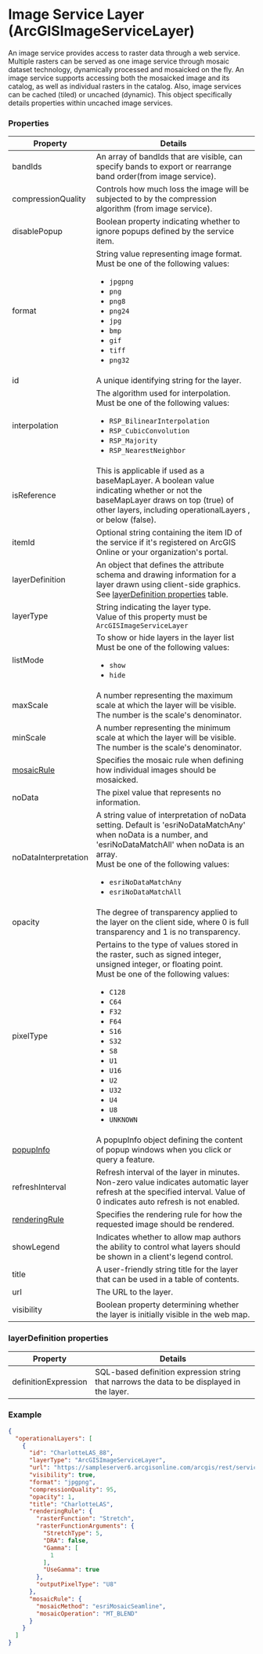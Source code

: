 # Image Service Layer (ArcGISImageServiceLayer)

An image service provides access to raster data through a web service. Multiple rasters can be served as one image service through mosaic dataset technology, dynamically processed and mosaicked on the fly. An image service supports accessing both the mosaicked image and its catalog, as well as individual rasters in the catalog. Also, image services can be cached (tiled) or uncached (dynamic). This object specifically details properties within uncached image services.

### Properties

| Property | Details
| --- | ---
| bandIds | An array of bandIds that are visible, can specify bands to export or rearrange band order(from image service).
| compressionQuality | Controls how much loss the image will be subjected to by the compression algorithm (from image service).
| disablePopup | Boolean property indicating whether to ignore popups defined by the service item.
| format | String value representing image format.<br>Must be one of the following values:<ul><li>`jpgpng`</li><li>`png`</li><li>`png8`</li><li>`png24`</li><li>`jpg`</li><li>`bmp`</li><li>`gif`</li><li>`tiff`</li><li>`png32`</li></ul>
| id | A unique identifying string for the layer.
| interpolation | The algorithm used for interpolation.<br>Must be one of the following values:<ul><li>`RSP_BilinearInterpolation`</li><li>`RSP_CubicConvolution`</li><li>`RSP_Majority`</li><li>`RSP_NearestNeighbor`</li></ul>
| isReference | This is applicable if used as a baseMapLayer. A boolean value indicating whether or not the baseMapLayer draws on top (true) of other layers, including operationalLayers , or below (false).
| itemId | Optional string containing the item ID of the service if it's registered on ArcGIS Online or your organization's portal.
| layerDefinition | An object that defines the attribute schema and drawing information for a layer drawn using client-side graphics.<br>See [layerDefinition properties](#layerdefinition-properties) table.
| layerType | String indicating the layer type.<br>Value of this property must be `ArcGISImageServiceLayer`
| listMode | To show or hide layers in the layer list<br>Must be one of the following values:<ul><li>`show`</li><li>`hide`</li></ul>
| maxScale | A number representing the maximum scale at which the layer will be visible. The number is the scale's denominator.
| minScale | A number representing the minimum scale at which the layer will be visible. The number is the scale's denominator.
| [mosaicRule](mosaicRule.md) | Specifies the mosaic rule when defining how individual images should be mosaicked.
| noData | The pixel value that represents no information.
| noDataInterpretation | A string value of interpretation of noData setting. Default is 'esriNoDataMatchAny' when noData is a number, and 'esriNoDataMatchAll' when noData is an array.<br>Must be one of the following values:<ul><li>`esriNoDataMatchAny`</li><li>`esriNoDataMatchAll`</li></ul>
| opacity | The degree of transparency applied to the layer on the client side, where 0 is full transparency and 1 is no transparency.
| pixelType | Pertains to the type of values stored in the raster, such as signed integer, unsigned integer, or floating point.<br>Must be one of the following values:<ul><li>`C128`</li><li>`C64`</li><li>`F32`</li><li>`F64`</li><li>`S16`</li><li>`S32`</li><li>`S8`</li><li>`U1`</li><li>`U16`</li><li>`U2`</li><li>`U32`</li><li>`U4`</li><li>`U8`</li><li>`UNKNOWN`</li></ul>
| [popupInfo](popupInfo.md) | A popupInfo object defining the content of popup windows when you click or query a feature.
| refreshInterval | Refresh interval of the layer in minutes. Non-zero value indicates automatic layer refresh at the specified interval. Value of 0 indicates auto refresh is not enabled.
| [renderingRule](renderingRule.md) | Specifies the rendering rule for how the requested image should be rendered.
| showLegend | Indicates whether to allow map authors the ability to control what layers should be shown in a client's legend control.
| title | A user-friendly string title for the layer that can be used in a table of contents.
| url | The URL to the layer.
| visibility | Boolean property determining whether the layer is initially visible in the web map.


### layerDefinition properties

| Property | Details
| --- | ---
| definitionExpression | SQL-based definition expression string that narrows the data to be displayed in the layer.


### Example

```json
{
  "operationalLayers": [
    {
      "id": "CharlotteLAS_88",
      "layerType": "ArcGISImageServiceLayer",
      "url": "https://sampleserver6.arcgisonline.com/arcgis/rest/services/CharlotteLAS/ImageServer",
      "visibility": true,
      "format": "jpgpng",
      "compressionQuality": 95,
      "opacity": 1,
      "title": "CharlotteLAS",
      "renderingRule": {
        "rasterFunction": "Stretch",
        "rasterFunctionArguments": {
          "StretchType": 5,
          "DRA": false,
          "Gamma": [
            1
          ],
          "UseGamma": true
        },
        "outputPixelType": "U8"
      },
      "mosaicRule": {
        "mosaicMethod": "esriMosaicSeamline",
        "mosaicOperation": "MT_BLEND"
      }
    }
  ]
}
```

